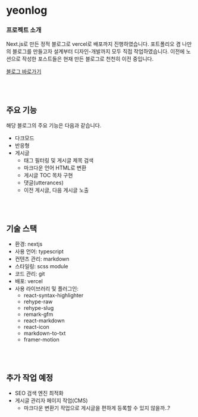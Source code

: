 # yeonlog

### 프로젝트 소개
Next.js로 만든 정적 블로그로 vercel로 배포까지 진행하였습니다.
포트폴리오 겸 나만의 블로그를 만들고자 설계부터 디자인-개발까지 모두 직접 작업하였습니다.
이전에 노션으로 작성한 포스트들은 현재 만든 블로그로 천천히 이전 중입니다.

[블로그 바로가기](https://yeonlog.vercel.app/)

<br/><br/>

## 주요 기능
해당 블로그의 주요 기능은 다음과 같습니다.

- 다크모드
- 반응형
- 게시글
    - 태그 필터링 및 게시글 제목 검색
    - 마크다운 언어 HTML로 변환
    - 게시글 TOC 목차 구현
    - 댓글(utterances)
    - 이전 게시글, 다음 게시글 노출


<br/><br/>

## 기술 스택
- 환경: nextjs
- 사용 언어: typescript
- 컨텐츠 관리: markdown
- 스타일링: scss module
- 코드 관리: git
- 배포: vercel
- 사용 라이브러리 및 플러그인: 
    - react-syntax-highlighter
    - rehype-raw
    - rehype-slug
    - remark-gfm
    - react-markdown
    - react-icon
    - markdown-to-txt
    - framer-motion


<br/><br/>

## 추가 작업 예정
- SEO 검색 엔진 최적화
- 게시글 관리자 페이지 작업(CMS)
    - 마크다운 변환기 작업으로 게시글을 편하게 등록할 수 있지 않을까..?

